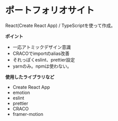 # ポートフォリオサイト

React(Create React App) / TypeScriptを使って作成。

**ポイント**
- 一応アトミックデザイン意識
- CRACOでimportのalias改善
- それっぽくeslint、prettier設定
- yarnのみ。npmは使わない。

**使用したライブラリなど**
- Create React App
- emotion
- eslint
- prettier
- CRACO
- framer-motion
